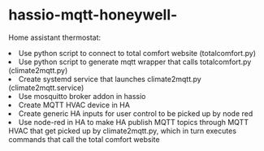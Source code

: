 # hassio-mqtt-honeywell-

Home assistant thermostat:
<li>Use python script to connect to total comfort website (totalcomfort.py)
<li>Use python script to generate mqtt wrapper that calls totalcomfort.py (climate2mqtt.py)
<li>Create systemd service that launches climate2mqtt.py (climate2mqtt.service)
<li>Use mosquitto broker addon in hassio
<li>Create MQTT HVAC device in HA
<li>Create generic HA inputs for user control to be picked up by node red
<li>Use node-red in HA to make HA publish MQTT topics through MQTT HVAC that get picked up by climate2mqtt.py, which in turn executes commands that call the total comfort website

